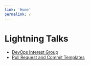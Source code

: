 ```yaml
---
link: 'Home'
permalink: /
---
```


# Lightning Talks

- [DevOps Interest Group](/talks/devops_ig)
- [Pull Request and Commit Templates](/talks/pr_template)
